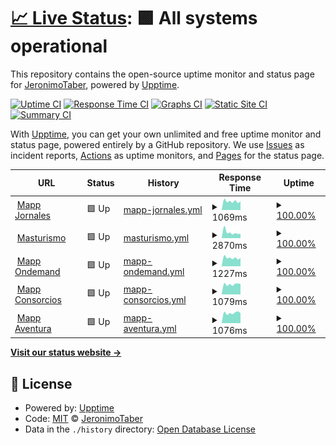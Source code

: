 # [📈 Live Status](https://JeronimoTaber.github.io/upptimeMapp): <!--live status--> **🟩 All systems operational**

This repository contains the open-source uptime monitor and status page for [JeronimoTaber](https://JeronimoTaber.github.io/upptimeMapp), powered by [Upptime](https://github.com/upptime/upptime).

[![Uptime CI](https://github.com/JeronimoTaber/upptimeMapp/workflows/Uptime%20CI/badge.svg)](https://github.com/JeronimoTaber/upptimeMapp/actions?query=workflow%3A%22Uptime+CI%22)
[![Response Time CI](https://github.com/JeronimoTaber/upptimeMapp/workflows/Response%20Time%20CI/badge.svg)](https://github.com/JeronimoTaber/upptimeMapp/actions?query=workflow%3A%22Response+Time+CI%22)
[![Graphs CI](https://github.com/JeronimoTaber/upptimeMapp/workflows/Graphs%20CI/badge.svg)](https://github.com/JeronimoTaber/upptimeMapp/actions?query=workflow%3A%22Graphs+CI%22)
[![Static Site CI](https://github.com/JeronimoTaber/upptimeMapp/workflows/Static%20Site%20CI/badge.svg)](https://github.com/JeronimoTaber/upptimeMapp/actions?query=workflow%3A%22Static+Site+CI%22)
[![Summary CI](https://github.com/JeronimoTaber/upptimeMapp/workflows/Summary%20CI/badge.svg)](https://github.com/JeronimoTaber/upptimeMapp/actions?query=workflow%3A%22Summary+CI%22)

With [Upptime](https://upptime.js.org), you can get your own unlimited and free uptime monitor and status page, powered entirely by a GitHub repository. We use [Issues](https://github.com/JeronimoTaber/upptimeMapp/issues) as incident reports, [Actions](https://github.com/JeronimoTaber/upptimeMapp/actions) as uptime monitors, and [Pages](https://JeronimoTaber.github.io/upptimeMapp) for the status page.

<!--start: status pages-->
<!-- This summary is generated by Upptime (https://github.com/upptime/upptime) -->
<!-- Do not edit this manually, your changes will be overwritten -->
<!-- prettier-ignore -->
| URL | Status | History | Response Time | Uptime |
| --- | ------ | ------- | ------------- | ------ |
| <img alt="" src="https://icons.duckduckgo.com/ip3/jornales.mapp.com.ar.ico" height="13"> [Mapp Jornales](https://jornales.mapp.com.ar/) | 🟩 Up | [mapp-jornales.yml](https://github.com/JeronimoTaber/upptimeMapp/commits/HEAD/history/mapp-jornales.yml) | <details><summary><img alt="Response time graph" src="./graphs/mapp-jornales/response-time-week.png" height="20"> 1069ms</summary><br><a href="https://JeronimoTaber.github.io/upptimeMapp/history/mapp-jornales"><img alt="Response time 1069" src="https://img.shields.io/endpoint?url=https%3A%2F%2Fraw.githubusercontent.com%2FJeronimoTaber%2FupptimeMapp%2FHEAD%2Fapi%2Fmapp-jornales%2Fresponse-time.json"></a><br><a href="https://JeronimoTaber.github.io/upptimeMapp/history/mapp-jornales"><img alt="24-hour response time 1069" src="https://img.shields.io/endpoint?url=https%3A%2F%2Fraw.githubusercontent.com%2FJeronimoTaber%2FupptimeMapp%2FHEAD%2Fapi%2Fmapp-jornales%2Fresponse-time-day.json"></a><br><a href="https://JeronimoTaber.github.io/upptimeMapp/history/mapp-jornales"><img alt="7-day response time 1069" src="https://img.shields.io/endpoint?url=https%3A%2F%2Fraw.githubusercontent.com%2FJeronimoTaber%2FupptimeMapp%2FHEAD%2Fapi%2Fmapp-jornales%2Fresponse-time-week.json"></a><br><a href="https://JeronimoTaber.github.io/upptimeMapp/history/mapp-jornales"><img alt="30-day response time 1069" src="https://img.shields.io/endpoint?url=https%3A%2F%2Fraw.githubusercontent.com%2FJeronimoTaber%2FupptimeMapp%2FHEAD%2Fapi%2Fmapp-jornales%2Fresponse-time-month.json"></a><br><a href="https://JeronimoTaber.github.io/upptimeMapp/history/mapp-jornales"><img alt="1-year response time 1069" src="https://img.shields.io/endpoint?url=https%3A%2F%2Fraw.githubusercontent.com%2FJeronimoTaber%2FupptimeMapp%2FHEAD%2Fapi%2Fmapp-jornales%2Fresponse-time-year.json"></a></details> | <details><summary><a href="https://JeronimoTaber.github.io/upptimeMapp/history/mapp-jornales">100.00%</a></summary><a href="https://JeronimoTaber.github.io/upptimeMapp/history/mapp-jornales"><img alt="All-time uptime 100.00%" src="https://img.shields.io/endpoint?url=https%3A%2F%2Fraw.githubusercontent.com%2FJeronimoTaber%2FupptimeMapp%2FHEAD%2Fapi%2Fmapp-jornales%2Fuptime.json"></a><br><a href="https://JeronimoTaber.github.io/upptimeMapp/history/mapp-jornales"><img alt="24-hour uptime 100.00%" src="https://img.shields.io/endpoint?url=https%3A%2F%2Fraw.githubusercontent.com%2FJeronimoTaber%2FupptimeMapp%2FHEAD%2Fapi%2Fmapp-jornales%2Fuptime-day.json"></a><br><a href="https://JeronimoTaber.github.io/upptimeMapp/history/mapp-jornales"><img alt="7-day uptime 100.00%" src="https://img.shields.io/endpoint?url=https%3A%2F%2Fraw.githubusercontent.com%2FJeronimoTaber%2FupptimeMapp%2FHEAD%2Fapi%2Fmapp-jornales%2Fuptime-week.json"></a><br><a href="https://JeronimoTaber.github.io/upptimeMapp/history/mapp-jornales"><img alt="30-day uptime 100.00%" src="https://img.shields.io/endpoint?url=https%3A%2F%2Fraw.githubusercontent.com%2FJeronimoTaber%2FupptimeMapp%2FHEAD%2Fapi%2Fmapp-jornales%2Fuptime-month.json"></a><br><a href="https://JeronimoTaber.github.io/upptimeMapp/history/mapp-jornales"><img alt="1-year uptime 100.00%" src="https://img.shields.io/endpoint?url=https%3A%2F%2Fraw.githubusercontent.com%2FJeronimoTaber%2FupptimeMapp%2FHEAD%2Fapi%2Fmapp-jornales%2Fuptime-year.json"></a></details>
| <img alt="" src="https://icons.duckduckgo.com/ip3/masturismo.mapp.com.ar.ico" height="13"> [Masturismo](https://masturismo.mapp.com.ar/) | 🟩 Up | [masturismo.yml](https://github.com/JeronimoTaber/upptimeMapp/commits/HEAD/history/masturismo.yml) | <details><summary><img alt="Response time graph" src="./graphs/masturismo/response-time-week.png" height="20"> 2870ms</summary><br><a href="https://JeronimoTaber.github.io/upptimeMapp/history/masturismo"><img alt="Response time 2870" src="https://img.shields.io/endpoint?url=https%3A%2F%2Fraw.githubusercontent.com%2FJeronimoTaber%2FupptimeMapp%2FHEAD%2Fapi%2Fmasturismo%2Fresponse-time.json"></a><br><a href="https://JeronimoTaber.github.io/upptimeMapp/history/masturismo"><img alt="24-hour response time 2870" src="https://img.shields.io/endpoint?url=https%3A%2F%2Fraw.githubusercontent.com%2FJeronimoTaber%2FupptimeMapp%2FHEAD%2Fapi%2Fmasturismo%2Fresponse-time-day.json"></a><br><a href="https://JeronimoTaber.github.io/upptimeMapp/history/masturismo"><img alt="7-day response time 2870" src="https://img.shields.io/endpoint?url=https%3A%2F%2Fraw.githubusercontent.com%2FJeronimoTaber%2FupptimeMapp%2FHEAD%2Fapi%2Fmasturismo%2Fresponse-time-week.json"></a><br><a href="https://JeronimoTaber.github.io/upptimeMapp/history/masturismo"><img alt="30-day response time 2870" src="https://img.shields.io/endpoint?url=https%3A%2F%2Fraw.githubusercontent.com%2FJeronimoTaber%2FupptimeMapp%2FHEAD%2Fapi%2Fmasturismo%2Fresponse-time-month.json"></a><br><a href="https://JeronimoTaber.github.io/upptimeMapp/history/masturismo"><img alt="1-year response time 2870" src="https://img.shields.io/endpoint?url=https%3A%2F%2Fraw.githubusercontent.com%2FJeronimoTaber%2FupptimeMapp%2FHEAD%2Fapi%2Fmasturismo%2Fresponse-time-year.json"></a></details> | <details><summary><a href="https://JeronimoTaber.github.io/upptimeMapp/history/masturismo">100.00%</a></summary><a href="https://JeronimoTaber.github.io/upptimeMapp/history/masturismo"><img alt="All-time uptime 100.00%" src="https://img.shields.io/endpoint?url=https%3A%2F%2Fraw.githubusercontent.com%2FJeronimoTaber%2FupptimeMapp%2FHEAD%2Fapi%2Fmasturismo%2Fuptime.json"></a><br><a href="https://JeronimoTaber.github.io/upptimeMapp/history/masturismo"><img alt="24-hour uptime 100.00%" src="https://img.shields.io/endpoint?url=https%3A%2F%2Fraw.githubusercontent.com%2FJeronimoTaber%2FupptimeMapp%2FHEAD%2Fapi%2Fmasturismo%2Fuptime-day.json"></a><br><a href="https://JeronimoTaber.github.io/upptimeMapp/history/masturismo"><img alt="7-day uptime 100.00%" src="https://img.shields.io/endpoint?url=https%3A%2F%2Fraw.githubusercontent.com%2FJeronimoTaber%2FupptimeMapp%2FHEAD%2Fapi%2Fmasturismo%2Fuptime-week.json"></a><br><a href="https://JeronimoTaber.github.io/upptimeMapp/history/masturismo"><img alt="30-day uptime 100.00%" src="https://img.shields.io/endpoint?url=https%3A%2F%2Fraw.githubusercontent.com%2FJeronimoTaber%2FupptimeMapp%2FHEAD%2Fapi%2Fmasturismo%2Fuptime-month.json"></a><br><a href="https://JeronimoTaber.github.io/upptimeMapp/history/masturismo"><img alt="1-year uptime 100.00%" src="https://img.shields.io/endpoint?url=https%3A%2F%2Fraw.githubusercontent.com%2FJeronimoTaber%2FupptimeMapp%2FHEAD%2Fapi%2Fmasturismo%2Fuptime-year.json"></a></details>
| <img alt="" src="https://icons.duckduckgo.com/ip3/ondemand.mapp.com.ar.ico" height="13"> [Mapp Ondemand](https://ondemand.mapp.com.ar/) | 🟩 Up | [mapp-ondemand.yml](https://github.com/JeronimoTaber/upptimeMapp/commits/HEAD/history/mapp-ondemand.yml) | <details><summary><img alt="Response time graph" src="./graphs/mapp-ondemand/response-time-week.png" height="20"> 1227ms</summary><br><a href="https://JeronimoTaber.github.io/upptimeMapp/history/mapp-ondemand"><img alt="Response time 1227" src="https://img.shields.io/endpoint?url=https%3A%2F%2Fraw.githubusercontent.com%2FJeronimoTaber%2FupptimeMapp%2FHEAD%2Fapi%2Fmapp-ondemand%2Fresponse-time.json"></a><br><a href="https://JeronimoTaber.github.io/upptimeMapp/history/mapp-ondemand"><img alt="24-hour response time 1227" src="https://img.shields.io/endpoint?url=https%3A%2F%2Fraw.githubusercontent.com%2FJeronimoTaber%2FupptimeMapp%2FHEAD%2Fapi%2Fmapp-ondemand%2Fresponse-time-day.json"></a><br><a href="https://JeronimoTaber.github.io/upptimeMapp/history/mapp-ondemand"><img alt="7-day response time 1227" src="https://img.shields.io/endpoint?url=https%3A%2F%2Fraw.githubusercontent.com%2FJeronimoTaber%2FupptimeMapp%2FHEAD%2Fapi%2Fmapp-ondemand%2Fresponse-time-week.json"></a><br><a href="https://JeronimoTaber.github.io/upptimeMapp/history/mapp-ondemand"><img alt="30-day response time 1227" src="https://img.shields.io/endpoint?url=https%3A%2F%2Fraw.githubusercontent.com%2FJeronimoTaber%2FupptimeMapp%2FHEAD%2Fapi%2Fmapp-ondemand%2Fresponse-time-month.json"></a><br><a href="https://JeronimoTaber.github.io/upptimeMapp/history/mapp-ondemand"><img alt="1-year response time 1227" src="https://img.shields.io/endpoint?url=https%3A%2F%2Fraw.githubusercontent.com%2FJeronimoTaber%2FupptimeMapp%2FHEAD%2Fapi%2Fmapp-ondemand%2Fresponse-time-year.json"></a></details> | <details><summary><a href="https://JeronimoTaber.github.io/upptimeMapp/history/mapp-ondemand">100.00%</a></summary><a href="https://JeronimoTaber.github.io/upptimeMapp/history/mapp-ondemand"><img alt="All-time uptime 100.00%" src="https://img.shields.io/endpoint?url=https%3A%2F%2Fraw.githubusercontent.com%2FJeronimoTaber%2FupptimeMapp%2FHEAD%2Fapi%2Fmapp-ondemand%2Fuptime.json"></a><br><a href="https://JeronimoTaber.github.io/upptimeMapp/history/mapp-ondemand"><img alt="24-hour uptime 100.00%" src="https://img.shields.io/endpoint?url=https%3A%2F%2Fraw.githubusercontent.com%2FJeronimoTaber%2FupptimeMapp%2FHEAD%2Fapi%2Fmapp-ondemand%2Fuptime-day.json"></a><br><a href="https://JeronimoTaber.github.io/upptimeMapp/history/mapp-ondemand"><img alt="7-day uptime 100.00%" src="https://img.shields.io/endpoint?url=https%3A%2F%2Fraw.githubusercontent.com%2FJeronimoTaber%2FupptimeMapp%2FHEAD%2Fapi%2Fmapp-ondemand%2Fuptime-week.json"></a><br><a href="https://JeronimoTaber.github.io/upptimeMapp/history/mapp-ondemand"><img alt="30-day uptime 100.00%" src="https://img.shields.io/endpoint?url=https%3A%2F%2Fraw.githubusercontent.com%2FJeronimoTaber%2FupptimeMapp%2FHEAD%2Fapi%2Fmapp-ondemand%2Fuptime-month.json"></a><br><a href="https://JeronimoTaber.github.io/upptimeMapp/history/mapp-ondemand"><img alt="1-year uptime 100.00%" src="https://img.shields.io/endpoint?url=https%3A%2F%2Fraw.githubusercontent.com%2FJeronimoTaber%2FupptimeMapp%2FHEAD%2Fapi%2Fmapp-ondemand%2Fuptime-year.json"></a></details>
| <img alt="" src="https://icons.duckduckgo.com/ip3/consorcios.mapp.com.ar.ico" height="13"> [Mapp Consorcios](https://consorcios.mapp.com.ar/) | 🟩 Up | [mapp-consorcios.yml](https://github.com/JeronimoTaber/upptimeMapp/commits/HEAD/history/mapp-consorcios.yml) | <details><summary><img alt="Response time graph" src="./graphs/mapp-consorcios/response-time-week.png" height="20"> 1079ms</summary><br><a href="https://JeronimoTaber.github.io/upptimeMapp/history/mapp-consorcios"><img alt="Response time 1079" src="https://img.shields.io/endpoint?url=https%3A%2F%2Fraw.githubusercontent.com%2FJeronimoTaber%2FupptimeMapp%2FHEAD%2Fapi%2Fmapp-consorcios%2Fresponse-time.json"></a><br><a href="https://JeronimoTaber.github.io/upptimeMapp/history/mapp-consorcios"><img alt="24-hour response time 1079" src="https://img.shields.io/endpoint?url=https%3A%2F%2Fraw.githubusercontent.com%2FJeronimoTaber%2FupptimeMapp%2FHEAD%2Fapi%2Fmapp-consorcios%2Fresponse-time-day.json"></a><br><a href="https://JeronimoTaber.github.io/upptimeMapp/history/mapp-consorcios"><img alt="7-day response time 1079" src="https://img.shields.io/endpoint?url=https%3A%2F%2Fraw.githubusercontent.com%2FJeronimoTaber%2FupptimeMapp%2FHEAD%2Fapi%2Fmapp-consorcios%2Fresponse-time-week.json"></a><br><a href="https://JeronimoTaber.github.io/upptimeMapp/history/mapp-consorcios"><img alt="30-day response time 1079" src="https://img.shields.io/endpoint?url=https%3A%2F%2Fraw.githubusercontent.com%2FJeronimoTaber%2FupptimeMapp%2FHEAD%2Fapi%2Fmapp-consorcios%2Fresponse-time-month.json"></a><br><a href="https://JeronimoTaber.github.io/upptimeMapp/history/mapp-consorcios"><img alt="1-year response time 1079" src="https://img.shields.io/endpoint?url=https%3A%2F%2Fraw.githubusercontent.com%2FJeronimoTaber%2FupptimeMapp%2FHEAD%2Fapi%2Fmapp-consorcios%2Fresponse-time-year.json"></a></details> | <details><summary><a href="https://JeronimoTaber.github.io/upptimeMapp/history/mapp-consorcios">100.00%</a></summary><a href="https://JeronimoTaber.github.io/upptimeMapp/history/mapp-consorcios"><img alt="All-time uptime 100.00%" src="https://img.shields.io/endpoint?url=https%3A%2F%2Fraw.githubusercontent.com%2FJeronimoTaber%2FupptimeMapp%2FHEAD%2Fapi%2Fmapp-consorcios%2Fuptime.json"></a><br><a href="https://JeronimoTaber.github.io/upptimeMapp/history/mapp-consorcios"><img alt="24-hour uptime 100.00%" src="https://img.shields.io/endpoint?url=https%3A%2F%2Fraw.githubusercontent.com%2FJeronimoTaber%2FupptimeMapp%2FHEAD%2Fapi%2Fmapp-consorcios%2Fuptime-day.json"></a><br><a href="https://JeronimoTaber.github.io/upptimeMapp/history/mapp-consorcios"><img alt="7-day uptime 100.00%" src="https://img.shields.io/endpoint?url=https%3A%2F%2Fraw.githubusercontent.com%2FJeronimoTaber%2FupptimeMapp%2FHEAD%2Fapi%2Fmapp-consorcios%2Fuptime-week.json"></a><br><a href="https://JeronimoTaber.github.io/upptimeMapp/history/mapp-consorcios"><img alt="30-day uptime 100.00%" src="https://img.shields.io/endpoint?url=https%3A%2F%2Fraw.githubusercontent.com%2FJeronimoTaber%2FupptimeMapp%2FHEAD%2Fapi%2Fmapp-consorcios%2Fuptime-month.json"></a><br><a href="https://JeronimoTaber.github.io/upptimeMapp/history/mapp-consorcios"><img alt="1-year uptime 100.00%" src="https://img.shields.io/endpoint?url=https%3A%2F%2Fraw.githubusercontent.com%2FJeronimoTaber%2FupptimeMapp%2FHEAD%2Fapi%2Fmapp-consorcios%2Fuptime-year.json"></a></details>
| <img alt="" src="https://icons.duckduckgo.com/ip3/aventura.mapp.com.ar.ico" height="13"> [Mapp Aventura](https://aventura.mapp.com.ar/) | 🟩 Up | [mapp-aventura.yml](https://github.com/JeronimoTaber/upptimeMapp/commits/HEAD/history/mapp-aventura.yml) | <details><summary><img alt="Response time graph" src="./graphs/mapp-aventura/response-time-week.png" height="20"> 1076ms</summary><br><a href="https://JeronimoTaber.github.io/upptimeMapp/history/mapp-aventura"><img alt="Response time 1076" src="https://img.shields.io/endpoint?url=https%3A%2F%2Fraw.githubusercontent.com%2FJeronimoTaber%2FupptimeMapp%2FHEAD%2Fapi%2Fmapp-aventura%2Fresponse-time.json"></a><br><a href="https://JeronimoTaber.github.io/upptimeMapp/history/mapp-aventura"><img alt="24-hour response time 1076" src="https://img.shields.io/endpoint?url=https%3A%2F%2Fraw.githubusercontent.com%2FJeronimoTaber%2FupptimeMapp%2FHEAD%2Fapi%2Fmapp-aventura%2Fresponse-time-day.json"></a><br><a href="https://JeronimoTaber.github.io/upptimeMapp/history/mapp-aventura"><img alt="7-day response time 1076" src="https://img.shields.io/endpoint?url=https%3A%2F%2Fraw.githubusercontent.com%2FJeronimoTaber%2FupptimeMapp%2FHEAD%2Fapi%2Fmapp-aventura%2Fresponse-time-week.json"></a><br><a href="https://JeronimoTaber.github.io/upptimeMapp/history/mapp-aventura"><img alt="30-day response time 1076" src="https://img.shields.io/endpoint?url=https%3A%2F%2Fraw.githubusercontent.com%2FJeronimoTaber%2FupptimeMapp%2FHEAD%2Fapi%2Fmapp-aventura%2Fresponse-time-month.json"></a><br><a href="https://JeronimoTaber.github.io/upptimeMapp/history/mapp-aventura"><img alt="1-year response time 1076" src="https://img.shields.io/endpoint?url=https%3A%2F%2Fraw.githubusercontent.com%2FJeronimoTaber%2FupptimeMapp%2FHEAD%2Fapi%2Fmapp-aventura%2Fresponse-time-year.json"></a></details> | <details><summary><a href="https://JeronimoTaber.github.io/upptimeMapp/history/mapp-aventura">100.00%</a></summary><a href="https://JeronimoTaber.github.io/upptimeMapp/history/mapp-aventura"><img alt="All-time uptime 100.00%" src="https://img.shields.io/endpoint?url=https%3A%2F%2Fraw.githubusercontent.com%2FJeronimoTaber%2FupptimeMapp%2FHEAD%2Fapi%2Fmapp-aventura%2Fuptime.json"></a><br><a href="https://JeronimoTaber.github.io/upptimeMapp/history/mapp-aventura"><img alt="24-hour uptime 100.00%" src="https://img.shields.io/endpoint?url=https%3A%2F%2Fraw.githubusercontent.com%2FJeronimoTaber%2FupptimeMapp%2FHEAD%2Fapi%2Fmapp-aventura%2Fuptime-day.json"></a><br><a href="https://JeronimoTaber.github.io/upptimeMapp/history/mapp-aventura"><img alt="7-day uptime 100.00%" src="https://img.shields.io/endpoint?url=https%3A%2F%2Fraw.githubusercontent.com%2FJeronimoTaber%2FupptimeMapp%2FHEAD%2Fapi%2Fmapp-aventura%2Fuptime-week.json"></a><br><a href="https://JeronimoTaber.github.io/upptimeMapp/history/mapp-aventura"><img alt="30-day uptime 100.00%" src="https://img.shields.io/endpoint?url=https%3A%2F%2Fraw.githubusercontent.com%2FJeronimoTaber%2FupptimeMapp%2FHEAD%2Fapi%2Fmapp-aventura%2Fuptime-month.json"></a><br><a href="https://JeronimoTaber.github.io/upptimeMapp/history/mapp-aventura"><img alt="1-year uptime 100.00%" src="https://img.shields.io/endpoint?url=https%3A%2F%2Fraw.githubusercontent.com%2FJeronimoTaber%2FupptimeMapp%2FHEAD%2Fapi%2Fmapp-aventura%2Fuptime-year.json"></a></details>

<!--end: status pages-->

[**Visit our status website →**](https://JeronimoTaber.github.io/upptimeMapp)

## 📄 License

- Powered by: [Upptime](https://github.com/upptime/upptime)
- Code: [MIT](./LICENSE) © [JeronimoTaber](https://JeronimoTaber.github.io/upptimeMapp)
- Data in the `./history` directory: [Open Database License](https://opendatacommons.org/licenses/odbl/1-0/)
